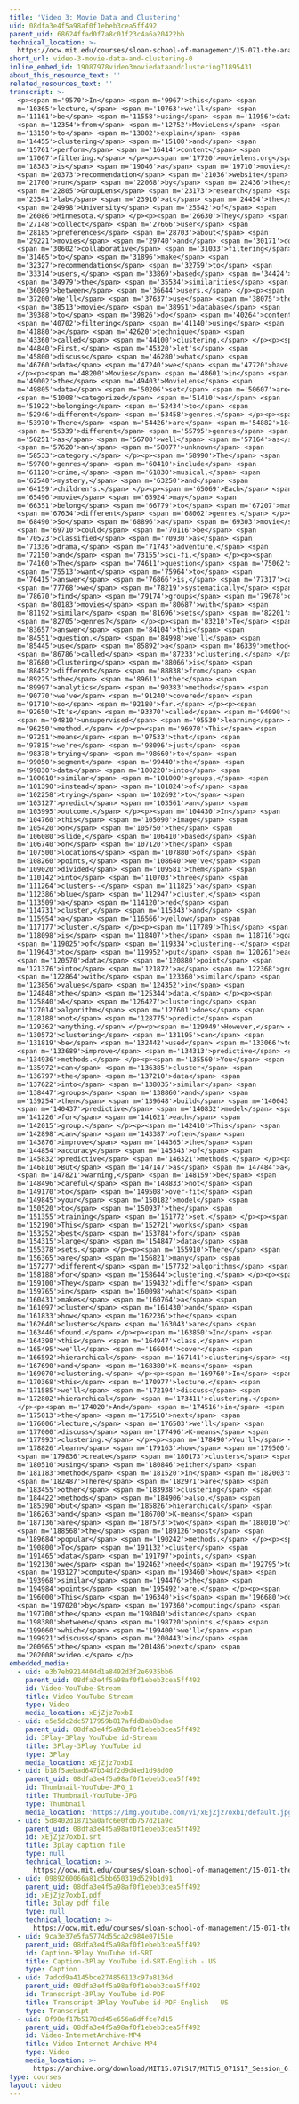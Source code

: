 ```yaml
---
title: 'Video 3: Movie Data and Clustering'
uid: 08dfa3e4f5a98af0f1ebeb3cea5ff492
parent_uid: 68624ffad0f7a8c01f23c4a6a20422bb
technical_location: >-
  https://ocw.mit.edu/courses/sloan-school-of-management/15-071-the-analytics-edge-spring-2017/clustering/recommendations-worth-a-million-an-introduction-to-clustering/video-3-movie-data-and-clustering/video-3-movie-data-and-clustering-0
short_url: video-3-movie-data-and-clustering-0
inline_embed_id: 19087978video3moviedataandclustering71895431
about_this_resource_text: ''
related_resources_text: ''
transcript: >-
  <p><span m='9570'>In</span> <span m='9967'>this</span> <span
  m='10365'>lecture,</span> <span m='10763'>we'll</span> <span
  m='11161'>be</span> <span m='11558'>using</span> <span m='11956'>data</span>
  <span m='12354'>from</span> <span m='12752'>MovieLens</span> <span
  m='13150'>to</span> <span m='13802'>explain</span> <span
  m='14455'>clustering</span> <span m='15108'>and</span> <span
  m='15761'>perform</span> <span m='16414'>content</span> <span
  m='17067'>filtering.</span> </p><p><span m='17720'>movielens.org</span> <span
  m='18383'>is</span> <span m='19046'>a</span> <span m='19710'>movie</span>
  <span m='20373'>recommendation</span> <span m='21036'>website</span> <span
  m='21700'>run</span> <span m='22068'>by</span> <span m='22436'>the</span>
  <span m='22805'>GroupLens</span> <span m='23173'>research</span> <span
  m='23541'>lab</span> <span m='23910'>at</span> <span m='24454'>the</span>
  <span m='24998'>University</span> <span m='25542'>of</span> <span
  m='26086'>Minnesota.</span> </p><p><span m='26630'>They</span> <span
  m='27148'>collect</span> <span m='27666'>user</span> <span
  m='28185'>preferences</span> <span m='28703'>about</span> <span
  m='29221'>movies</span> <span m='29740'>and</span> <span m='30171'>do</span>
  <span m='30602'>collaborative</span> <span m='31033'>filtering</span> <span
  m='31465'>to</span> <span m='31896'>make</span> <span
  m='32327'>recommendations</span> <span m='32759'>to</span> <span
  m='33314'>users,</span> <span m='33869'>based</span> <span m='34424'>on</span>
  <span m='34979'>the</span> <span m='35534'>similarities</span> <span
  m='36089'>between</span> <span m='36644'>users.</span> </p><p><span
  m='37200'>We'll</span> <span m='37637'>use</span> <span m='38075'>their</span>
  <span m='38513'>movie</span> <span m='38951'>database</span> <span
  m='39388'>to</span> <span m='39826'>do</span> <span m='40264'>content</span>
  <span m='40702'>filtering</span> <span m='41140'>using</span> <span
  m='41880'>a</span> <span m='42620'>technique</span> <span
  m='43360'>called</span> <span m='44100'>clustering.</span> </p><p><span
  m='44840'>First,</span> <span m='45320'>let's</span> <span
  m='45800'>discuss</span> <span m='46280'>what</span> <span
  m='46760'>data</span> <span m='47240'>we</span> <span m='47720'>have.</span>
  </p><p><span m='48200'>Movies</span> <span m='48601'>in</span> <span
  m='49002'>the</span> <span m='49403'>MovieLens</span> <span
  m='49805'>data</span> <span m='50206'>set</span> <span m='50607'>are</span>
  <span m='51008'>categorized</span> <span m='51410'>as</span> <span
  m='51922'>belonging</span> <span m='52434'>to</span> <span
  m='52946'>different</span> <span m='53458'>genres.</span> </p><p><span
  m='53970'>There</span> <span m='54426'>are</span> <span m='54882'>18</span>
  <span m='55339'>different</span> <span m='55795'>genres</span> <span
  m='56251'>as</span> <span m='56708'>well</span> <span m='57164'>as</span>
  <span m='57620'>an</span> <span m='58077'>unknown</span> <span
  m='58533'>category.</span> </p><p><span m='58990'>The</span> <span
  m='59700'>genres</span> <span m='60410'>include</span> <span
  m='61120'>crime,</span> <span m='61830'>musical,</span> <span
  m='62540'>mystery,</span> <span m='63250'>and</span> <span
  m='64159'>children's.</span> </p><p><span m='65069'>Each</span> <span
  m='65496'>movie</span> <span m='65924'>may</span> <span
  m='66351'>belong</span> <span m='66779'>to</span> <span m='67207'>many</span>
  <span m='67634'>different</span> <span m='68062'>genres.</span> </p><p><span
  m='68490'>So</span> <span m='68896'>a</span> <span m='69303'>movie</span>
  <span m='69710'>could</span> <span m='70116'>be</span> <span
  m='70523'>classified</span> <span m='70930'>as</span> <span
  m='71336'>drama,</span> <span m='71743'>adventure,</span> <span
  m='72150'>and</span> <span m='73155'>sci-fi.</span> </p><p><span
  m='74160'>The</span> <span m='74611'>question</span> <span m='75062'>we</span>
  <span m='75513'>want</span> <span m='75964'>to</span> <span
  m='76415'>answer</span> <span m='76866'>is,</span> <span m='77317'>can</span>
  <span m='77768'>we</span> <span m='78219'>systematically</span> <span
  m='78670'>find</span> <span m='79174'>groups</span> <span m='79678'>of</span>
  <span m='80183'>movies</span> <span m='80687'>with</span> <span
  m='81192'>similar</span> <span m='81696'>sets</span> <span m='82201'>of</span>
  <span m='82705'>genres?</span> </p><p><span m='83210'>To</span> <span
  m='83657'>answer</span> <span m='84104'>this</span> <span
  m='84551'>question,</span> <span m='84998'>we'll</span> <span
  m='85445'>use</span> <span m='85892'>a</span> <span m='86339'>method</span>
  <span m='86786'>called</span> <span m='87233'>clustering.</span> </p><p><span
  m='87680'>Clustering</span> <span m='88066'>is</span> <span
  m='88452'>different</span> <span m='88838'>from</span> <span
  m='89225'>the</span> <span m='89611'>other</span> <span
  m='89997'>analytics</span> <span m='90383'>methods</span> <span
  m='90770'>we've</span> <span m='91240'>covered</span> <span
  m='91710'>so</span> <span m='92180'>far.</span> </p><p><span
  m='92650'>It's</span> <span m='93370'>called</span> <span m='94090'>an</span>
  <span m='94810'>unsupervised</span> <span m='95530'>learning</span> <span
  m='96250'>method.</span> </p><p><span m='96970'>This</span> <span
  m='97251'>means</span> <span m='97533'>that</span> <span
  m='97815'>we're</span> <span m='98096'>just</span> <span
  m='98378'>trying</span> <span m='98660'>to</span> <span
  m='99050'>segment</span> <span m='99440'>the</span> <span
  m='99830'>data</span> <span m='100220'>into</span> <span
  m='100610'>similar</span> <span m='101000'>groups,</span> <span
  m='101390'>instead</span> <span m='101824'>of</span> <span
  m='102258'>trying</span> <span m='102692'>to</span> <span
  m='103127'>predict</span> <span m='103561'>an</span> <span
  m='103995'>outcome.</span> </p><p><span m='104430'>In</span> <span
  m='104760'>this</span> <span m='105090'>image</span> <span
  m='105420'>on</span> <span m='105750'>the</span> <span
  m='106080'>slide,</span> <span m='106410'>based</span> <span
  m='106740'>on</span> <span m='107120'>the</span> <span
  m='107500'>locations</span> <span m='107880'>of</span> <span
  m='108260'>points,</span> <span m='108640'>we've</span> <span
  m='109020'>divided</span> <span m='109581'>them</span> <span
  m='110142'>into</span> <span m='110703'>three</span> <span
  m='111264'>clusters--</span> <span m='111825'>a</span> <span
  m='112386'>blue</span> <span m='112947'>cluster,</span> <span
  m='113509'>a</span> <span m='114120'>red</span> <span
  m='114731'>cluster,</span> <span m='115343'>and</span> <span
  m='115954'>a</span> <span m='116566'>yellow</span> <span
  m='117177'>cluster.</span> </p><p><span m='117789'>This</span> <span
  m='118098'>is</span> <span m='118407'>the</span> <span m='118716'>goal</span>
  <span m='119025'>of</span> <span m='119334'>clustering--</span> <span
  m='119643'>to</span> <span m='119952'>put</span> <span m='120261'>each</span>
  <span m='120570'>data</span> <span m='120880'>point</span> <span
  m='121376'>into</span> <span m='121872'>a</span> <span m='122368'>group</span>
  <span m='122864'>with</span> <span m='123360'>similar</span> <span
  m='123856'>values</span> <span m='124352'>in</span> <span
  m='124848'>the</span> <span m='125344'>data.</span> </p><p><span
  m='125840'>A</span> <span m='126427'>clustering</span> <span
  m='127014'>algorithm</span> <span m='127601'>does</span> <span
  m='128188'>not</span> <span m='128775'>predict</span> <span
  m='129362'>anything.</span> </p><p><span m='129949'>However,</span> <span
  m='130572'>clustering</span> <span m='131195'>can</span> <span
  m='131819'>be</span> <span m='132442'>used</span> <span m='133066'>to</span>
  <span m='133689'>improve</span> <span m='134313'>predictive</span> <span
  m='134936'>methods.</span> </p><p><span m='135560'>You</span> <span
  m='135972'>can</span> <span m='136385'>cluster</span> <span
  m='136797'>the</span> <span m='137210'>data</span> <span
  m='137622'>into</span> <span m='138035'>similar</span> <span
  m='138447'>groups</span> <span m='138860'>and</span> <span
  m='139254'>then</span> <span m='139648'>build</span> <span m='140043'>a</span>
  <span m='140437'>predictive</span> <span m='140832'>model</span> <span
  m='141226'>for</span> <span m='141621'>each</span> <span
  m='142015'>group.</span> </p><p><span m='142410'>This</span> <span
  m='142898'>can</span> <span m='143387'>often</span> <span
  m='143876'>improve</span> <span m='144365'>the</span> <span
  m='144854'>accuracy</span> <span m='145343'>of</span> <span
  m='145832'>predictive</span> <span m='146321'>methods.</span> </p><p><span
  m='146810'>But</span> <span m='147147'>as</span> <span m='147484'>a</span>
  <span m='147821'>warning,</span> <span m='148159'>be</span> <span
  m='148496'>careful</span> <span m='148833'>not</span> <span
  m='149170'>to</span> <span m='149508'>over-fit</span> <span
  m='149845'>your</span> <span m='150182'>model</span> <span
  m='150520'>to</span> <span m='150937'>the</span> <span
  m='151355'>training</span> <span m='151772'>set.</span> </p><p><span
  m='152190'>This</span> <span m='152721'>works</span> <span
  m='153252'>best</span> <span m='153784'>for</span> <span
  m='154315'>large</span> <span m='154847'>data</span> <span
  m='155378'>sets.</span> </p><p><span m='155910'>There</span> <span
  m='156365'>are</span> <span m='156821'>many</span> <span
  m='157277'>different</span> <span m='157732'>algorithms</span> <span
  m='158188'>for</span> <span m='158644'>clustering.</span> </p><p><span
  m='159100'>They</span> <span m='159432'>differ</span> <span
  m='159765'>in</span> <span m='160098'>what</span> <span
  m='160431'>makes</span> <span m='160764'>a</span> <span
  m='161097'>cluster</span> <span m='161430'>and</span> <span
  m='161833'>how</span> <span m='162236'>the</span> <span
  m='162640'>clusters</span> <span m='163043'>are</span> <span
  m='163446'>found.</span> </p><p><span m='163850'>In</span> <span
  m='164398'>this</span> <span m='164947'>class,</span> <span
  m='165495'>we'll</span> <span m='166044'>cover</span> <span
  m='166592'>hierarchical</span> <span m='167141'>clustering</span> <span
  m='167690'>and</span> <span m='168380'>K-means</span> <span
  m='169070'>clustering.</span> </p><p><span m='169760'>In</span> <span
  m='170368'>this</span> <span m='170977'>lecture,</span> <span
  m='171585'>we'll</span> <span m='172194'>discuss</span> <span
  m='172802'>hierarchical</span> <span m='173411'>clustering.</span>
  </p><p><span m='174020'>And</span> <span m='174516'>in</span> <span
  m='175013'>the</span> <span m='175510'>next</span> <span
  m='176006'>lecture,</span> <span m='176503'>we'll</span> <span
  m='177000'>discuss</span> <span m='177496'>K-means</span> <span
  m='177993'>clustering.</span> </p><p><span m='178490'>You'll</span> <span
  m='178826'>learn</span> <span m='179163'>how</span> <span m='179500'>to</span>
  <span m='179836'>create</span> <span m='180173'>clusters</span> <span
  m='180510'>using</span> <span m='180846'>either</span> <span
  m='181183'>method</span> <span m='181520'>in</span> <span m='182003'>R.</span>
  <span m='182487'>There</span> <span m='182971'>are</span> <span
  m='183455'>other</span> <span m='183938'>clustering</span> <span
  m='184422'>methods</span> <span m='184906'>also,</span> <span
  m='185390'>but</span> <span m='185826'>hierarchical</span> <span
  m='186263'>and</span> <span m='186700'>K-means</span> <span
  m='187136'>are</span> <span m='187573'>two</span> <span m='188010'>of</span>
  <span m='188568'>the</span> <span m='189126'>most</span> <span
  m='189684'>popular</span> <span m='190242'>methods.</span> </p><p><span
  m='190800'>To</span> <span m='191132'>cluster</span> <span
  m='191465'>data</span> <span m='191797'>points,</span> <span
  m='192130'>we</span> <span m='192462'>need</span> <span m='192795'>to</span>
  <span m='193127'>compute</span> <span m='193460'>how</span> <span
  m='193968'>similar</span> <span m='194476'>the</span> <span
  m='194984'>points</span> <span m='195492'>are.</span> </p><p><span
  m='196000'>This</span> <span m='196340'>is</span> <span m='196680'>done</span>
  <span m='197020'>by</span> <span m='197360'>computing</span> <span
  m='197700'>the</span> <span m='198040'>distance</span> <span
  m='198380'>between</span> <span m='198720'>points,</span> <span
  m='199060'>which</span> <span m='199400'>we'll</span> <span
  m='199921'>discuss</span> <span m='200443'>in</span> <span
  m='200965'>the</span> <span m='201486'>next</span> <span
  m='202008'>video.</span> </p>
embedded_media:
  - uid: e3b7eb9214404d1a8492d3f2e6935bb6
    parent_uid: 08dfa3e4f5a98af0f1ebeb3cea5ff492
    id: Video-YouTube-Stream
    title: Video-YouTube-Stream
    type: Video
    media_location: xEjZjz7oxbI
  - uid: e5e5dc2dc5717959b817afdd0ab8bdae
    parent_uid: 08dfa3e4f5a98af0f1ebeb3cea5ff492
    id: 3Play-3Play YouTube id-Stream
    title: 3Play-3Play YouTube id
    type: 3Play
    media_location: xEjZjz7oxbI
  - uid: b18f5aebad647b34df2d9d4ed1d98d00
    parent_uid: 08dfa3e4f5a98af0f1ebeb3cea5ff492
    id: Thumbnail-YouTube-JPG_1
    title: Thumbnail-YouTube-JPG
    type: Thumbnail
    media_location: 'https://img.youtube.com/vi/xEjZjz7oxbI/default.jpg'
  - uid: 5d8402d18715a0afc6e0fdb757d21a9c
    parent_uid: 08dfa3e4f5a98af0f1ebeb3cea5ff492
    id: xEjZjz7oxbI.srt
    title: 3play caption file
    type: null
    technical_location: >-
      https://ocw.mit.edu/courses/sloan-school-of-management/15-071-the-analytics-edge-spring-2017/clustering/recommendations-worth-a-million-an-introduction-to-clustering/video-3-movie-data-and-clustering/video-3-movie-data-and-clustering-0/xEjZjz7oxbI.srt
  - uid: 0989260066a81c5bb650319d529b1d91
    parent_uid: 08dfa3e4f5a98af0f1ebeb3cea5ff492
    id: xEjZjz7oxbI.pdf
    title: 3play pdf file
    type: null
    technical_location: >-
      https://ocw.mit.edu/courses/sloan-school-of-management/15-071-the-analytics-edge-spring-2017/clustering/recommendations-worth-a-million-an-introduction-to-clustering/video-3-movie-data-and-clustering/video-3-movie-data-and-clustering-0/xEjZjz7oxbI.pdf
  - uid: 9ca3e37e5fa5774d55ca2c984e07151e
    parent_uid: 08dfa3e4f5a98af0f1ebeb3cea5ff492
    id: Caption-3Play YouTube id-SRT
    title: Caption-3Play YouTube id-SRT-English - US
    type: Caption
  - uid: 7adcd9a4145bce274856113c97a8136d
    parent_uid: 08dfa3e4f5a98af0f1ebeb3cea5ff492
    id: Transcript-3Play YouTube id-PDF
    title: Transcript-3Play YouTube id-PDF-English - US
    type: Transcript
  - uid: 8f98ef17b5178cd45e656a6dffce7d15
    parent_uid: 08dfa3e4f5a98af0f1ebeb3cea5ff492
    id: Video-InternetArchive-MP4
    title: Video-Internet Archive-MP4
    type: Video
    media_location: >-
      https://archive.org/download/MIT15.071S17/MIT15_071S17_Session_6.2.05_300k.mp4
type: courses
layout: video
---
```

